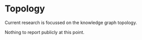 # Topology

 Current research is focussed on the knowledge graph topology. 

 Nothing to report publicly at this point.

 
